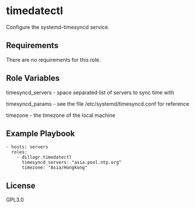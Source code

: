 # timedatectl

Configure the systemd-timesyncd service.

## Requirements

There are no requirements for this role.

## Role Variables

timesyncd_servers - space separated list of servers to sync time with

timesyncd_params - see the file /etc/systemd/timesyncd.conf for reference

timezone - the timezone of the local machine

## Example Playbook

    - hosts: servers
      roles:
        - dillagr.timedatectl
          timesyncd_servers: "asia.pool.ntp.org"
          timezone: "Asia/Hongkong"


## License

GPL3.0
